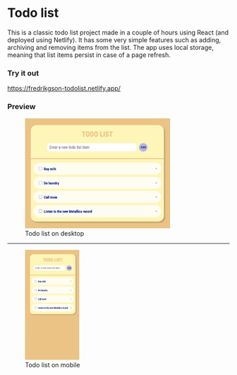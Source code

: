 # Todo list
This is a classic todo list project made in a couple of hours using React (and deployed using Netlify). It has some very simple features such as adding, archiving and removing items from the list. The app uses local storage, meaning that list items persist in case of a page refresh.

### Try it out
https://fredrikgson-todolist.netlify.app/

### Preview
  <figure>
    <img src="preview/desktop.png" height="250" title="Todo list on desktop">
    <figcaption>Todo list on desktop</figcaption>
  </figure>
  <hr />
  <figure>
    <img src="preview/mobile.png" height="250" title="Todo list on mobile">
    <figcaption>Todo list on mobile</figcaption>
  </figure>
